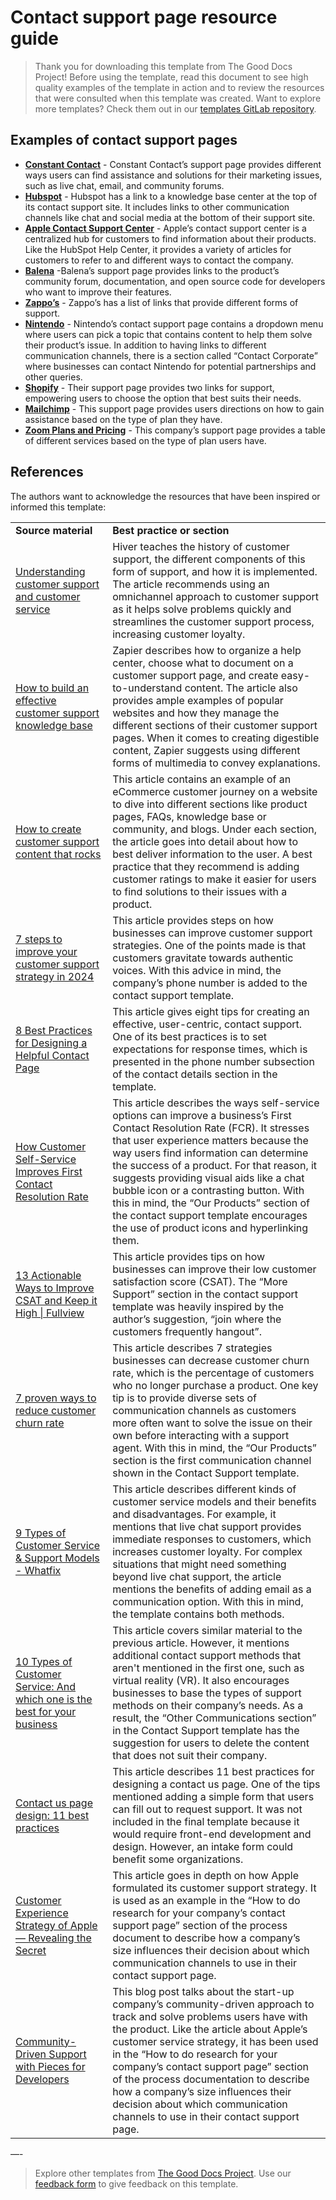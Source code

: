 # Contact support page resource guide

> Thank you for downloading this template from The Good Docs Project! Before using the template, read this document to see high quality examples of the template in action and to review the resources that were consulted when this template was created. Want to explore more templates? Check them out in our [templates GitLab repository](https://gitlab.com/tgdp/templates).


## Examples of contact support pages

* **[Constant Contact](https://community.constantcontact.com/t5/Contact-Support/bd-p/contact-support)** - Constant Contact’s support page provides different ways users can find assistance and solutions for their marketing issues, such as live chat, email, and community forums.
* **[Hubspot](https://help.hubspot.com/?_ga=2.32288827.42970265.1714521684-601084526.1709179413&_gl=1*mpto06*_ga*NjAxMDg0NTI2LjE3MDkxNzk0MTM.*_ga_LXTM6CQ0XK*MTcxNDUyMTY4My42LjAuMTcxNDUyMTY4My42MC4wLjA.)** - Hubspot has a link to a knowledge base center at the top of its contact support site. It includes links to other communication channels like chat and social media at the bottom of their support site.
* **[Apple Contact Support Center](https://support.apple.com/contact)** - Apple’s contact support center is a centralized hub for customers to find information about their products. Like the HubSpot Help Center, it provides a variety of articles for customers to refer to and different ways to contact the company.
* **[Balena](https://www.balena.io/support)** -Balena’s support page provides links to the product’s community forum, documentation, and open source code for developers who want to improve their features.
* **[Zappo’s](https://www.zappos.com/c/contact-us)** - Zappo’s has a list of links that provide different forms of support.
* **[Nintendo](https://en-americas-support.nintendo.com/app/contact/session/L3RpbWUvMTcxNDUxNjU2NS9nZW4vMTcxNDUxNjU2NS9zaWQvZlVYX2VnNWVVUFJTcWx3Z1lJREZxbHpVcER0dnVQRktPald5MnJhZlNLcVFrdFlSZDNNanJ4YzgzamNlWUo2Z29MaVpqT0NlX0VqWDBuODBObldNNCU3RXlMMGlIa21tQU9MMEcwRF9ZOWlrNTdwUUJickh5RVFKWnclMjElMjE%3D)** - Nintendo’s contact support page contains a dropdown menu where users can pick a topic that contains content to help them solve their product’s issue. In addition to having links to different communication channels, there is a section called “Contact Corporate” where businesses can contact Nintendo for potential partnerships and other queries.
* **[Shopify](https://www.shopify.com/contact)** - Their support page provides two links for support, empowering users to choose the option that best suits their needs.
* **[Mailchimp](https://mailchimp.com/help/mailchimp-support-options/)** - This support page provides users directions on how to gain assistance based on the type of plan they have.
* **[Zoom Plans and Pricing](https://zoom.us/pricing)** - This company’s support page provides a table of different services based on the type of plan users have.

## References

The authors want to acknowledge the resources that have been inspired or informed this template:

<table>
  <tr>
    <td><strong>Source material</strong></td>
    <td><strong>Best practice or section</strong></td>
  </tr>
  <tr>
    <td><a href="https://hiverhq.com/customer-support-guide">Understanding customer support and customer service</a></td>
    <td>Hiver teaches the history of customer support, the different components of this form of support, and how it is implemented. The article recommends using an omnichannel approach to customer support as it helps solve problems quickly and streamlines the customer support process, increasing customer loyalty.</td>
  </tr>
  <tr>
    <td><a href="https://zapier.com/blog/build-knowledge-base-documentation/">How to build an effective customer support knowledge base</a></td>
    <td>Zapier describes how to organize a help center, choose what to document on a customer support page, and create easy-to-understand content. The article also provides ample examples of popular websites and how they manage the different sections of their customer support pages. When it comes to creating digestible content, Zapier suggests using different forms of multimedia to convey explanations.</td>
  </tr>
  <tr>
    <td><a href="https://www.cm.com/blog/create-customer-support-content/">How to create customer support content that rocks</a>
    </td>
    <td>This article contains an example of an eCommerce customer journey on a website to dive into different sections like product pages, FAQs, knowledge base or community, and blogs. Under each section, the article goes into detail about how to best deliver information to the user. A best practice that they recommend is adding customer ratings to make it easier for users to find solutions to their issues with a product.
    </td>
  </tr>
  <tr>
    <td><a href="https://www.edesk.com/blog/customer-support-strategy/">7 steps to improve your customer support strategy in 2024</a></td>
    <td>This article provides steps on how businesses can improve customer support strategies. One of the points made is that customers gravitate towards authentic voices. With this advice in mind, the company’s phone number is added to the contact support template.</td>
  </tr>
  <tr>
    <td><a href="https://www.helpscout.com/helpu/contact-us-page-design/">8 Best Practices for Designing a Helpful Contact Page</a></td>
    <td>This article gives eight tips for creating an effective, user-centric, contact support. One of its best practices is to set expectations for response times, which is presented in the phone number subsection of the contact details section in the template.</td>
  </tr>
  <tr>
    <td><a href="https://www.coveo.com/blog/self-service-first-contact-resolution/">How Customer Self-Service Improves First Contact Resolution Rate</a></td>
    <td>This article describes the ways self-service options can improve a business’s First Contact Resolution Rate (FCR). It stresses that user experience matters because the way users find information can determine the success of a product. For that reason, it suggests providing visual aids like a chat bubble icon or a contrasting button. With this in mind, the “Our Products” section of the contact support template encourages the use of product icons and hyperlinking them.</td>
  </tr>
  <tr>
    <td><a href="https://www.fullview.io/blog/ways-to-improve-csat">13 Actionable Ways to Improve CSAT and Keep it High | Fullview</a></td>
    <td>This article provides tips on how businesses can improve their low customer satisfaction score (CSAT). The “More Support” section in the contact support template was heavily inspired by the author’s suggestion, “join where the customers frequently hangout”.</td>
  </tr>
  <tr>
    <td><a href="https://www.sprinklr.com/blog/how-to-reduce-customer-churn/">7 proven ways to reduce customer churn rate</a></td>
    <td>This article describes 7 strategies businesses can decrease customer churn rate, which is the percentage of customers who no longer purchase a product. One key tip is to provide diverse sets of communication channels as customers more often want to solve the issue on their own before interacting with a support agent. With this in mind, the “Our Products” section is the first communication channel shown in the Contact Support template.</td>
  </tr>
  <tr>
    <td><a href="https://whatfix.com/blog/customer-support-types/">9 Types of Customer Service & Support Models - Whatfix</a></td>
    <td>This article describes different kinds of customer service models and their benefits and disadvantages. For example, it mentions that live chat support provides immediate responses to customers, which increases customer loyalty. For complex situations that might need something beyond live chat support, the article mentions the benefits of adding email as a communication option. With this in mind, the template contains both methods.</td>
  </tr>
  <tr>
    <td><a href="https://www.proprofskb.com/blog/types-customer-service/">10 Types of Customer Service: And which one is the best for your business</a></td>
    <td>This article covers similar material to the previous article. However, it mentions additional contact support methods that aren't mentioned in the first one, such as virtual reality (VR). It also encourages businesses to base the types of support methods on their company’s needs. As a result, the “Other Communications section” in the Contact Support template has the suggestion for users to delete the content that does not suit their company.</td>
  </tr>
  <tr>
    <td><a href="https://webflow.com/blog/contact-us-page">Contact us page design: 11 best practices</a></td>
    <td>This article describes 11 best practices for designing a contact us page. One of the tips mentioned adding a simple form that users can fill out to request support. It was not included in the final template because it would require front-end development and design. However, an intake form could benefit some organizations.</td>
  </tr>
  <tr>
    <td><a href="https://cxjournal.medium.com/customer-experience-strategy-of-apple-revealing-the-secret-e33007e51c9b">Customer Experience Strategy of Apple — Revealing the Secret</a></td>
    <td>This article goes in depth on how Apple formulated its customer support strategy. It is used as an example in the “How to do research for your company’s contact support page” section of the process document to describe how a company’s size influences their decision about which communication channels to use in their contact support page.</td>
  </tr>
  <tr>
   <td><a href="https://code.pieces.app/blog/community-driven-support-with-pieces-for-developers">Community-Driven Support with Pieces for Developers</a></td>
   <td>This blog post talks about the start-up company’s  community-driven approach to track and solve problems users have with the product.  Like the article about Apple’s customer service strategy, it has been used in the “How to do research for your company’s contact support page” section of the process documentation to describe how a company’s size influences their decision about which communication channels to use in their contact support page.</td>
  </tr>
</table>

—-

> Explore other templates from [The Good Docs Project](https://gitlab.com/tgdp/templates). Use our [feedback form](https://thegooddocsproject.dev/feedback/?template=Contact%20support%20resources) to give feedback on this template.
